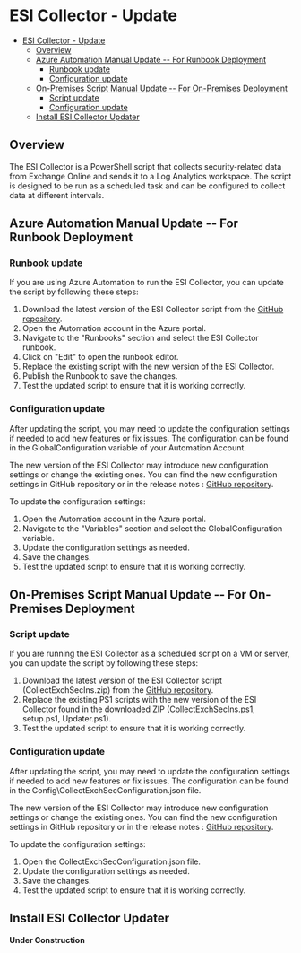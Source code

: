 # ESI Collector - Update

- [ESI Collector - Update](#esi-collector---update)
  - [Overview](#overview)
  - [Azure Automation Manual Update -- For Runbook Deployment](#azure-automation-manual-update----for-runbook-deployment)
    - [Runbook update](#runbook-update)
    - [Configuration update](#configuration-update)
  - [On-Premises Script Manual Update -- For On-Premises Deployment](#on-premises-script-manual-update----for-on-premises-deployment)
    - [Script update](#script-update)
    - [Configuration update](#configuration-update)
  - [Install ESI Collector Updater](#install-esi-collector-updater)

## Overview

The ESI Collector is a PowerShell script that collects security-related data from Exchange Online and sends it to a Log Analytics workspace. The script is designed to be run as a scheduled task and can be configured to collect data at different intervals.

## Azure Automation Manual Update -- For Runbook Deployment

### Runbook update

If you are using Azure Automation to run the ESI Collector, you can update the script by following these steps:

1. Download the latest version of the ESI Collector script from the [GitHub repository](https://aka.ms/ESI-ExchangeCollector-RawScript).
2. Open the Automation account in the Azure portal.
3. Navigate to the "Runbooks" section and select the ESI Collector runbook.
4. Click on "Edit" to open the runbook editor.
5. Replace the existing script with the new version of the ESI Collector.
6. Publish the Runbook to save the changes.
7. Test the updated script to ensure that it is working correctly.

### Configuration update

After updating the script, you may need to update the configuration settings if needed to add new features or fix issues. The configuration can be found in the GlobalConfiguration variable of your Automation Account.

The new version of the ESI Collector may introduce new configuration settings or change the existing ones. You can find the new configuration settings in GitHub repository or in the release notes : [GitHub repository](https://github.com/nlepagnez/ESI-PublicContent/tree/main/Solutions/ESICollector).

To update the configuration settings:

1. Open the Automation account in the Azure portal.
2. Navigate to the "Variables" section and select the GlobalConfiguration variable.
3. Update the configuration settings as needed.
4. Save the changes.
5. Test the updated script to ensure that it is working correctly.

## On-Premises Script Manual Update -- For On-Premises Deployment

### Script update

If you are running the ESI Collector as a scheduled script on a VM or server, you can update the script by following these steps:

1. Download the latest version of the ESI Collector script (CollectExchSecIns.zip) from the [GitHub repository](https://github.com/nlepagnez/ESI-PublicContent/tree/main/Solutions/ESICollector).
2. Replace the existing PS1 scripts with the new version of the ESI Collector found in the downloaded ZIP (CollectExchSecIns.ps1, setup.ps1, Updater.ps1).
3. Test the updated script to ensure that it is working correctly.

### Configuration update

After updating the script, you may need to update the configuration settings if needed to add new features or fix issues. The configuration can be found in the Config\CollectExchSecConfiguration.json file.

The new version of the ESI Collector may introduce new configuration settings or change the existing ones. You can find the new configuration settings in GitHub repository or in the release notes : [GitHub repository](https://github.com/nlepagnez/ESI-PublicContent/tree/main/Solutions/ESICollector).

To update the configuration settings:

1. Open the CollectExchSecConfiguration.json file.
3. Update the configuration settings as needed.
4. Save the changes.
5. Test the updated script to ensure that it is working correctly.

## Install ESI Collector Updater

**Under Construction**

